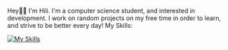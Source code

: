 Hey👋🏻 I'm Hili. I'm a computer science student, and interested in development.
I work on random projects on my free time in order to learn, and strive to be better every day!
My Skills:

[![My Skills](https://skillicons.dev/icons?i=vscode,c,py,java,html,css,react,js&perline=4)](https://skillicons.dev)
